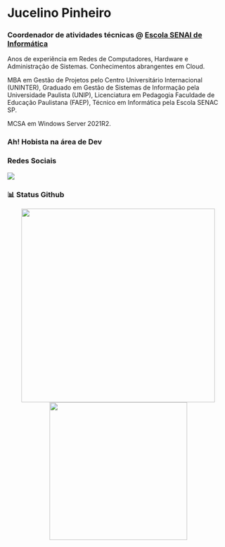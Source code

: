 # Jucelino Pinheiro

<div>
  <h3>
    Coordenador de atividades técnicas @ <a href="https://informatica.sp.senai.br/">Escola SENAI de Informática</a>
  </h3>
</div>

Anos de experiência em Redes de Computadores, Hardware e Administração de Sistemas. Conhecimentos abrangentes em Cloud.

MBA em Gestão de Projetos pelo Centro Universitário Internacional (UNINTER), Graduado em Gestão de Sistemas de Informação pela Universidade Paulista (UNIP), Licenciatura em Pedagogia Faculdade de Educação Paulistana (FAEP), Técnico em Informática pela Escola SENAC SP.

MCSA em Windows Server 2021R2.

### Ah! Hobista na área de Dev


### Redes Sociais

<div>
  <a href="https://www.linkedin.com/in/jucelino/" target="_blank">
    <img src="https://img.shields.io/badge/-Linkedin-0077B5?style=for-the-badge&logo=linkedin&logoColor=white"/>
  </a>
</div>

### 📊 Status Github
<div align="center">
    <img src="https://github-readme-stats.vercel.app/api?username=jucelinopinheiro&show_icons=true&include_all_commits=true&line_height=20&hide_border=true&theme=graywhite" width="440"/>
    <img src="https://github-readme-stats.vercel.app/api/top-langs/?username=jucelinopinheiro&layout=compact&theme=graywhite&hide_border=true" width="313" />
</div>
